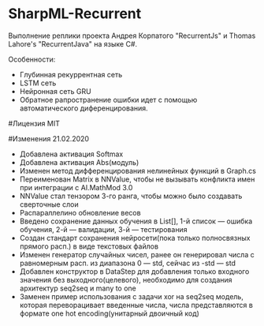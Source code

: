 # SharpML-Recurrent
Выполнение реплики проекта Андрея Корпатого "RecurrentJs" и Thomas Lahore's "RecurrentJava" на языке C#.

Особенности:

- Глубинная рекуррентная сеть
- LSTM сеть
- Нейронная сеть GRU
- Обратное рапространение ошибки идет с помощью автоматического диференцирования.


#Лицензия
MIT

#Изменения 21.02.2020

* Добавлена активация Softmax
* Добавлена активация Abs(модуль)
* Изменен метод дифференцирования нелинейных функций в Graph.cs
* Переименован Matrix в NNValue, чтобы не вызывать конфликта имен при интеграции с AI.MathMod 3.0
* NNValue стал тензором 3-го ранга, чтобы можно было создавать сверточные слои
* Распараллелино обновление весов
* Введено сохранение данных обучения в List<double>[], 1-й список — ошибка обучения, 2-й — валидации, 3-й — тестирования
* Создан стандарт сохранения нейросети(пока только полносвязных прямого расп.) в виде текстовых файлов
* Изменен генератор случайных чисел, ранее он генерировал числа с равномерным расп. из диапазона 0 — std, сейчас из -std — std
* Добавлен конструктор в DataStep для добавления только входного значения без выходного(целевого), необходимо для создания архитектур seq2seq и many to one
* Заменен пример использования с задачи xor на seq2seq модель, которая переворацивает введенные числа, числа представляются в формате one hot encoding(унитарный двоичный код)